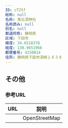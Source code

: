 ```yaml
---
ID: cT25f
総称: null
名称: 恵比須神社
名称読み: null
別名: null
都道府県: 静岡県
区域: 下田市
緯度: 34.6518378
経度: 138.9651966
郵便番号: 4150014
住所: 静岡県下田市須崎１６３８
---
```


## その他

### 参考URL

| URL | 説明          |
| --- | ------------- |
|     | OpenStreetMap |
